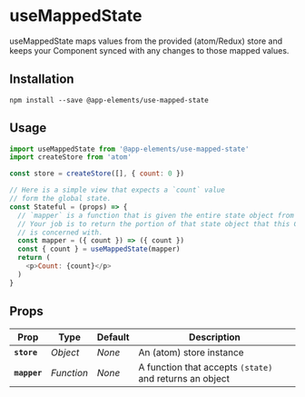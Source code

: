 # useMappedState

useMappedState maps values from the provided (atom/Redux) store and keeps your Component synced with any changes to those mapped values.

## Installation

`npm install --save @app-elements/use-mapped-state`

## Usage

```javascript
import useMappedState from '@app-elements/use-mapped-state'
import createStore from 'atom'

const store = createStore([], { count: 0 })

// Here is a simple view that expects a `count` value
// form the global state.
const Stateful = (props) => {
  // `mapper` is a function that is given the entire state object from your store.
  // Your job is to return the portion of that state object that this Component
  // is concerned with.
  const mapper = ({ count }) => ({ count })
  const { count } = useMappedState(mapper)
  return (
    <p>Count: {count}</p>
  )
}
```

## Props

| Prop                   | Type       | Default       | Description         |
|------------------------|------------|---------------|---------------------|
| **`store`**            | _Object_   | _None_        | An (atom) store instance
| **`mapper`**           | _Function_ | _None_        | A function that accepts `(state)` and returns an object
